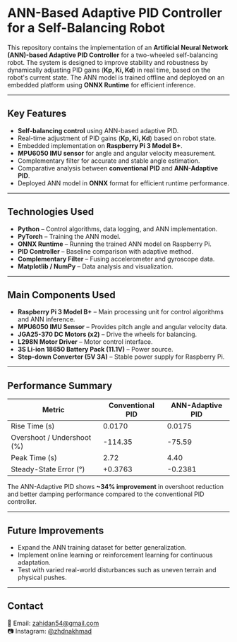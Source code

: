 # ANN-Based Adaptive PID Controller for a Self-Balancing Robot

This repository contains the implementation of an **Artificial Neural Network (ANN)-based Adaptive PID Controller** for a two-wheeled self-balancing robot. The system is designed to improve stability and robustness by dynamically adjusting PID gains (**Kp, Ki, Kd**) in real time, based on the robot's current state. The ANN model is trained offline and deployed on an embedded platform using **ONNX Runtime** for efficient inference.

---

## Key Features
- **Self-balancing control** using ANN-based adaptive PID.
- Real-time adjustment of PID gains (**Kp, Ki, Kd**) based on robot state.
- Embedded implementation on **Raspberry Pi 3 Model B+**.
- **MPU6050 IMU sensor** for angle and angular velocity measurement.
- Complementary filter for accurate and stable angle estimation.
- Comparative analysis between **conventional PID** and **ANN-Adaptive PID**.
- Deployed ANN model in **ONNX** format for efficient runtime performance.

---

## Technologies Used
- **Python** – Control algorithms, data logging, and ANN implementation.
- **PyTorch** – Training the ANN model.
- **ONNX Runtime** – Running the trained ANN model on Raspberry Pi.
- **PID Controller** – Baseline comparison with adaptive method.
- **Complementary Filter** – Fusing accelerometer and gyroscope data.
- **Matplotlib / NumPy** – Data analysis and visualization.

---

## Main Components Used
- **Raspberry Pi 3 Model B+** – Main processing unit for control algorithms and ANN inference.
- **MPU6050 IMU Sensor** – Provides pitch angle and angular velocity data.
- **JGA25-370 DC Motors (x2)** – Drive the wheels for balancing.
- **L298N Motor Driver** – Motor control interface.
- **3S Li-ion 18650 Battery Pack (11.1V)** – Power source.
- **Step-down Converter (5V 3A)** – Stable power supply for Raspberry Pi.

---

## Performance Summary
| Metric                     | Conventional PID | ANN-Adaptive PID |
|----------------------------|------------------|------------------|
| Rise Time (s)              | 0.0170           | 0.0175           |
| Overshoot / Undershoot (%) | -114.35          | -75.59           |
| Peak Time (s)              | 2.72             | 4.40             |
| Steady-State Error (°)     | +0.3763          | -0.2381          |

The ANN-Adaptive PID shows **~34% improvement** in overshoot reduction and better damping performance compared to the conventional PID controller.

---

## Future Improvements
- Expand the ANN training dataset for better generalization.
- Implement online learning or reinforcement learning for continuous adaptation.
- Test with varied real-world disturbances such as uneven terrain and physical pushes.

---

## Contact
📧 Email: zahidan54@gmail.com  
📷 Instagram: [@zhdnakhmad](https://instagram.com/zhdnakhmad)
